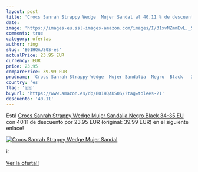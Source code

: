 ```yaml
---
layout: post
title: 'Crocs Sanrah Strappy Wedge  Mujer Sandal al 40.11 % de descuento'
date: 
image: 'https://images-eu.ssl-images-amazon.com/images/I/31xvNZmmEvL._SL200_.jpg'
comments: true
category: ofertas
author: ring
slug: 'B01HQAUS0S-es'
actualPrice: 23.95 EUR
currency: EUR
price: 23.95
comparePrice: 39.99 EUR
prodname: 'Crocs Sanrah Strappy Wedge  Mujer Sandalia  Negro  Black   34-35 EU'
country: 'es'
flag: '🇪🇸'
buyurl: 'https://www.amazon.es/dp/B01HQAUS0S/?tag=tolees-21'
descuento: '40.11'
---
```


Está [Crocs Sanrah Strappy Wedge  Mujer Sandalia  Negro  Black   34-35 EU](https://www.amazon.es/dp/B01HQAUS0S/?tag=tolees-21) con 40.11 de descuento por 23.95 EUR (original: 39.99 EUR) en el siguiente enlace!

[![Crocs Sanrah Strappy Wedge  Mujer Sandal](https://images-eu.ssl-images-amazon.com/images/I/31xvNZmmEvL._SL200_.jpg)](https://www.amazon.es/dp/B01HQAUS0S/?tag=tolees-21)

ℹ️:


[Ver la oferta!!](https://www.amazon.es/dp/B01HQAUS0S/?tag=tolees-21)
